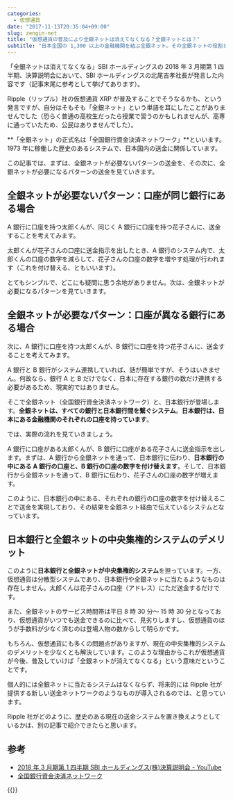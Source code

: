 ```yaml
---
categories:
  - 仮想通貨
date: "2017-11-13T20:35:04+09:00"
slug: zengin-net
title: "仮想通貨の普及により全銀ネットは消えてなくなる？全銀ネットとは？"
subtitle: "日本全国の 1,300 以上の金融機関を結ぶ全銀ネット。その全銀ネットの役割と、仮想通貨と比べた時のデメリットを見ていきます。"
---
```


「全銀ネットは消えてなくなる」SBI ホールディングスの 2018 年 3 月期第 1 四半期、決算説明会において、SBI ホールディングスの北尾吉孝社長が発言した内容です（記事末尾に参考として挙げてあります）。

Ripple（リップル）社の仮想通貨 XRP が普及することでそうなるかも、という発言ですが、自分はそもそも「全銀ネット」という単語を耳にしたことがありませんでした（恐らく普通の高校生だったら授業で習うのかもしれませんが、高専に通っていたため、公民はありませんでした）。

**「全銀ネット」の正式名は「全国銀行資金決済ネットワーク」**といいます。1973 年に稼働した歴史のあるシステムで、日本国内の送金に関係しています。

この記事では、まずは、全銀ネットが必要ないパターンの送金を、その次に、全銀ネットが必要になるパターンの送金を見ていきます。

## 全銀ネットが必要ないパターン：口座が同じ銀行にある場合

A 銀行に口座を持つ太郎くんが、同じく A 銀行に口座を持つ花子さんに、送金することを考えてみます。

太郎くんが花子さんの口座に送金指示を出したとき、A 銀行のシステム内で、太郎くんの口座の数字を減らして、花子さんの口座の数字を増やす処理が行われます（これを付け替える、ともいいます）。

とてもシンプルで、どこにも疑問に思う余地がありません。次は、全銀ネットが必要になるパターンを見ていきます。

## 全銀ネットが必要なパターン：口座が異なる銀行にある場合

次に、A 銀行に口座を持つ太郎くんが、B 銀行に口座を持つ花子さんに、送金することを考えてみます。

A 銀行と B 銀行がシステム連携していれば、話が簡単ですが、そうはいきません。何故なら、銀行 A と B だけでなく、日本に存在する銀行の数だけ連携する必要があるため、現実的ではありません。

そこで全銀ネット（全国銀行資金決済ネットワーク）と、日本銀行が登場します。**全銀ネットは、すべての銀行と日本銀行間を繋ぐシステム**。**日本銀行は、日本にある金融機関のそれぞれの口座を持っています**。

では、実際の流れを見ていきましょう。

A 銀行に口座がある太郎くんが、B 銀行に口座がある花子さんに送金指示を出します。まずは、A 銀行から全銀ネットを通って、日本銀行に伝わり、**日本銀行の中にある A 銀行の口座と、B 銀行の口座の数字を付け替えます**。そして、日本銀行から全銀ネットを通って、B 銀行に伝わり、花子さんの口座の数字が増えます。

このように、日本銀行の中にある、それぞれの銀行の口座の数字を付け替えることで送金を実現しており、その結果を全銀ネット経由で伝えているシステムとなっています。

## 日本銀行と全銀ネットの中央集権的システムのデメリット

このように**日本銀行と全銀ネットが中央集権的システム**を担っています。一方、仮想通貨は分散型システムであり、日本銀行や全銀ネットに当たるようなものは存在しません。太郎くんは花子さんの口座（アドレス）にただ送金するだけです。

また、全銀ネットのサービス時間帯は平日 8 時 30 分～ 15 時 30 分となっており、仮想通貨がいつでも送金できるのに比べて、見劣りしますし、仮想通貨のほうが手数料が少なく済むのは登場人物の数からして明らかです。

もちろん、仮想通貨にも多くの問題点がありますが、現在の中央集権的システムのデメリットを少なくとも解決しています。このような理由からこれが仮想通貨が今後、普及していけば「全銀ネットが消えてなくなる」という意味だということです。

個人的には全銀ネットに当たるシステムはなくならず、将来的には Ripple 社が提供する新しい送金ネットワークのようなものが導入されるのでは、と思っています。

Ripple 社がどのように、歴史のある現在の送金システムを置き換えようとしているかは、別の記事で紹介できたらと思います。

## 参考

- [2018 年 3 月期第 1 四半期 SBI ホールディングス(株)決算説明会 - YouTube](https://www.youtube.com/watch?v=l5KF8-K0UDE)
- [全国銀行資金決済ネットワーク](https://www.boj.or.jp/announcements/release_2016/data/rel160413b9.pdf)

{{<cryptocurrency>}}
